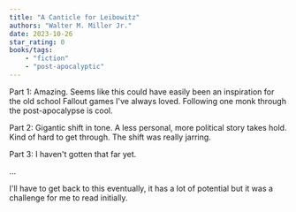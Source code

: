 ```yaml
---
title: "A Canticle for Leibowitz"
authors: "Walter M. Miller Jr."
date: 2023-10-26
star_rating: 0
books/tags:
    - "fiction"
    - "post-apocalyptic"
---
```

Part 1: Amazing. Seems like this could have easily been an inspiration for the old school Fallout games I've always loved. Following one monk through the post-apocalypse is cool.

Part 2: Gigantic shift in tone. A less personal, more political story takes hold. Kind of hard to get through. The shift was really jarring.

Part 3: I haven't gotten that far yet.

...

I'll have to get back to this eventually, it has a lot of potential but it was a challenge for me to read initially.
